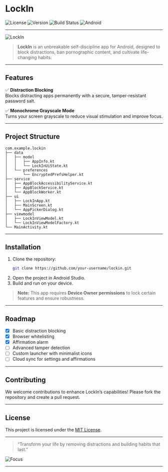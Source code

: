 # LockIn

![License](https://img.shields.io/badge/license-MIT-blue.svg)
![Version](https://img.shields.io/badge/version-1.0.0-green.svg)
![Build Status](https://img.shields.io/badge/build-passing-brightgreen.svg)
![Android](https://img.shields.io/badge/platform-Android-blue.svg)

---

![LockIn](https://media.giphy.com/media/3oEjI6SIIHBdRxXI40/giphy.gif)

> **LockIn** is an unbreakable self-discipline app for Android, designed to block distractions, ban pornographic content, and cultivate life-changing habits.

---

## Features

✅ **Distraction Blocking**  
Blocks distracting apps permanently with a secure, tamper-resistant password salt.

✅ **Monochrome Grayscale Mode**  
Turns your screen grayscale to reduce visual stimulation and improve focus.

---

## Project Structure

```
com.example.lockin
├── data
│   ├── model
│   │   ├── AppInfo.kt
│   │   └── LockInUiState.kt
│   └── preferences
│       └── EncryptedPrefsHelper.kt
├── service
│   ├── AppBlockAccessibilityService.kt
│   ├── AppBlockService.kt
│   └── AppBlockWorker.kt
├── ui
│   ├── LockInApp.kt
│   ├── MainScreen.kt
│   └── AppPickerDialog.kt
├── viewmodel
│   ├── LockInViewModel.kt
│   └── LockInViewModelFactory.kt
└── MainActivity.kt
```

---

## Installation

1. Clone the repository:
   ```bash
   git clone https://github.com/your-username/lockin.git
   ```
2. Open the project in Android Studio.
3. Build and run on your device.

> **Note:** This app requires **Device Owner permissions** to lock certain features and ensure robustness.

---

## Roadmap

* [x] Basic distraction blocking  
* [x] Browser whitelisting  
* [x] Affirmation alarm  
* [ ] Advanced tamper detection  
* [ ] Custom launcher with minimalist icons  
* [ ] Cloud sync for settings and affirmations  

---

## Contributing

We welcome contributions to enhance LockIn’s capabilities! Please fork the repository and create a pull request.

---

## License

This project is licensed under the [MIT License](LICENSE).

---

> “Transform your life by removing distractions and building habits that last.”

![Focus](https://media.giphy.com/media/l0MYEqEzwMWFCg8rm/giphy.gif)

---
